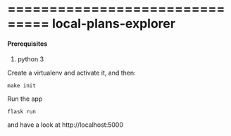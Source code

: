 ===============================
local-plans-explorer
===============================


#### Prerequisites

1. python 3

Create a virtualenv and activate it, and then:

    make init

Run the app

    flask run

and have a look at http://localhost:5000
